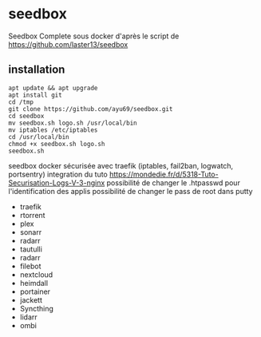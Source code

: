 
# seedbox
Seedbox Complete sous docker d'après le script de https://github.com/laster13/seedbox


## installation

    apt update && apt upgrade
    apt install git
    cd /tmp
    git clone https://github.com/ayu69/seedbox.git
    cd seedbox
    mv seedbox.sh logo.sh /usr/local/bin
    mv iptables /etc/iptables
    cd /usr/local/bin
    chmod +x seedbox.sh logo.sh
    seedbox.sh

seedbox docker sécurisée avec traefik (iptables, fail2ban, logwatch, portsentry)
integration du tuto
https://mondedie.fr/d/5318-Tuto-Securisation-Logs-V-3-nginx
possibilité de changer le .htpasswd pour l'identification des applis
possibilité de changer le pass de root dans putty


 - traefik
 - rtorrent
 - plex
 - sonarr
 - radarr
 - tautulli
 - radarr
 - filebot
 - nextcloud
 - heimdall
 - portainer
 - jackett
 - Syncthing
 - lidarr
 - ombi
